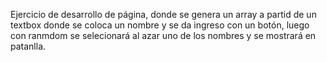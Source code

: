 Ejercicio de desarrollo de página, donde se genera un array a partid de un textbox donde se coloca un nombre y se da ingreso con un botón, luego con ranmdom se selecionará al azar uno de los nombres y se mostrará en patanlla.
